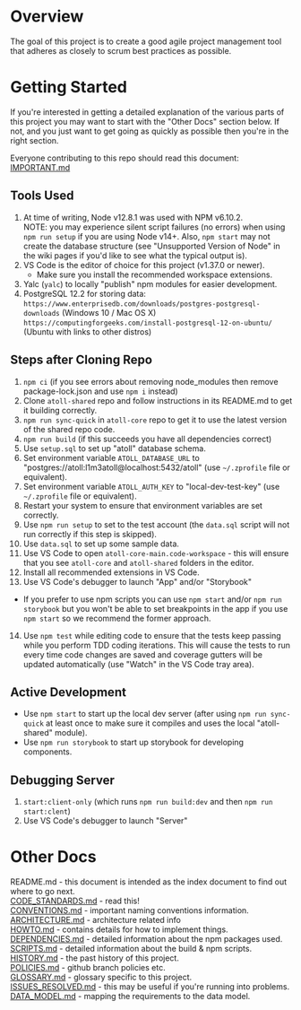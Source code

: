 Overview
========

The goal of this project is to create a good agile project management tool that adheres as
closely to scrum best practices as possible.

Getting Started
===============

If you're interested in getting a detailed explanation of the various parts of this project you may
want to start with the "Other Docs" section below.  If not, and you just want to get going as quickly
as possible then you're in the right section.

Everyone contributing to this repo should read this document: [IMPORTANT.md](docs/IMPORTANT.md)

Tools Used
----------

1. At time of writing, Node v12.8.1 was used with NPM v6.10.2.  
   NOTE: you may experience silent script failures (no errors) when using `npm run setup` if you are
     using Node v14+.  Also, `npm start` may not create the database structure (see "Unsupported Version of Node" in the wiki
     pages if you'd like to see what the typical output is).
2. VS Code is the editor of choice for this project (v1.37.0 or newer).
   - Make sure you install the recommended workspace extensions.
3. Yalc (`yalc`) to locally "publish" npm modules for easier development.
4. PostgreSQL 12.2 for storing data:
   `https://www.enterprisedb.com/downloads/postgres-postgresql-downloads` (Windows 10 / Mac OS X)
   `https://computingforgeeks.com/install-postgresql-12-on-ubuntu/` (Ubuntu with links to other distros)

Steps after Cloning Repo
------------------------

1. `npm ci` (if you see errors about removing node_modules then remove package-lock.json and use
   `npm i` instead)
2. Clone `atoll-shared` repo and follow instructions in its README.md to get it building correctly.
3. `npm run sync-quick` in `atoll-core` repo to get it to use the latest version of the shared repo code.
4. `npm run build` (if this succeeds you have all dependencies correct)
5. Use `setup.sql` to set up "atoll" database schema.
6. Set environment variable `ATOLL_DATABASE_URL` to "postgres://atoll:l1m3atoll@localhost:5432/atoll"
   (use `~/.zprofile` file or equivalent).
7. Set environment variable `ATOLL_AUTH_KEY` to "local-dev-test-key"
   (use `~/.zprofile` file or equivalent).
8. Restart your system to ensure that environment variables are set correctly.
9. Use `npm run setup` to set to the test account (the `data.sql` script will not run correctly if this
   step is skipped).
10. Use `data.sql` to set up some sample data.
11. Use VS Code to open `atoll-core-main.code-workspace` - this will ensure that you see `atoll-core`
   and `atoll-shared` folders in the editor.
12. Install all recommended extensions in VS Code.
13. Use VS Code's debugger to launch "App" and/or "Storybook"
   - If you prefer to use npm scripts you can use `npm start` and/or `npm run storybook`
     but you won't be able to set breakpoints in the app if you use `npm start` so we
     recommend the former approach.
14. Use `npm test` while editing code to ensure that the tests keep passing while you
   perform TDD coding iterations.  This will cause the tests to run every time code
   changes are saved and coverage gutters will be updated automatically (use "Watch"
   in the VS Code tray area).

Active Development
------------------

- Use `npm start` to start up the local dev server (after using `npm run sync-quick` at least once to make sure it compiles and uses
  the local "atoll-shared" module).
- Use `npm run storybook` to start up storybook for developing components.

Debugging Server
----------------

1. `start:client-only` (which runs `npm run build:dev` and then `npm run start:clent`)
2. Use VS Code's debugger to launch "Server"

Other Docs
==========

README.md                                     - this document is intended as the index document to find
                                                out where to go next.  
[CODE_STANDARDS.md](docs/CODE_STANDARDS.md)   - read this!  
[CONVENTIONS.md](docs/CONVENTIONS.md)         - important naming conventions information.  
[ARCHITECTURE.md](docs/ARCHITECTURE.md)       - architecture related info  
[HOWTO.md](docs/HOWTO.md)                     - contains details for how to implement things.  
[DEPENDENCIES.md](docs/DEPENDENCIES.md)       - detailed information about the npm packages used.  
[SCRIPTS.md](docs/SCRIPTS.md)                 - detailed information about the build & npm scripts.  
[HISTORY.md](docs/HISTORY.md)                 - the past history of this project.  
[POLICIES.md](docs/POLICIES.md)               - github branch policies etc.  
[GLOSSARY.md](docs/GLOSSARY.md)               - glossary specific to this project.  
[ISSUES_RESOLVED.md](docs/ISSUES_RESOLVED.md) - this may be useful if you're running into problems.  
[DATA_MODEL.md](docs/dataModel/DATA_MODEL.md) - mapping the requirements to the data model.  

